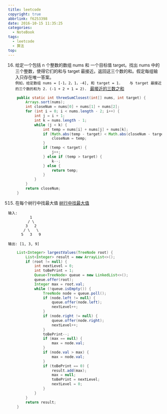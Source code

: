 ```yaml
---
title: leetcode
copyright: true
abbrlink: f6253398
date: 2016-10-15 11:35:25
categories:
  - NoteBook
tags:
  - leetcode
  - 算法
top:
---
```

16. 给定一个包括 n 个整数的数组 nums 和 一个目标值 target。找出 nums 中的三个整数，使得它们的和与 target 最接近。返回这三个数的和。假定每组输入只存在唯一答案。  
`例如，给定数组 nums = [-1，2，1，-4], 和 target = 1.   
 与 target 最接近的三个数的和为 2. (-1 + 2 + 1 = 2).
`
[最接近的三数之和](https://leetcode-cn.com/problems/3sum-closest)

```java
    public static int threeSumClosest(int[] nums, int target) {
        Arrays.sort(nums);
        int closeNum = nums[0] + nums[1] + nums[2];
        for (int i = 0; i < nums.length - 2; i++) {
            int j = i + 1;
            int k = nums.length - 1;
            while (j < k) {
                int temp = nums[i] + nums[j] + nums[k];
                if (Math.abs(temp - target) < Math.abs(closeNum - target)) {
                    closeNum = temp;
                }
                if (temp < target) {
                    j++;
                } else if (temp > target) {
                    k--;
                } else {
                    return temp;
                }
            }
        }
        return closeNum;
    }
```
<!-- more -->

515. 在每个树行中找最大值
     [树行中找最大值](https://leetcode-cn.com/problems/find-largest-value-in-each-tree-row)  
```
输入: 
          1  
         / \
        3   2
       / \   \  
      5   3   9 

输出: [1, 3, 9]

```

```java
    List<Integer> largestValues(TreeNode root) {
        List<Integer> result = new ArrayList<>();
        if (root != null) {
            int nextLevel = 0;
            int toBePrint = 1;
            Queue<TreeNode> queue = new LinkedList<>();
            queue.offer(root);
            Integer max = root.val;
            while (!queue.isEmpty()) {
                TreeNode node = queue.poll();
                if (node.left != null) {
                    queue.offer(node.left);
                    nextLevel++;
                }
                if (node.right != null) {
                    queue.offer(node.right);
                    nextLevel++;
                }
                toBePrint--;
                if (max == null) {
                    max = node.val;
                }
                if (node.val > max) {
                    max = node.val;
                }
                if (toBePrint == 0) {
                    result.add(max);
                    max = null;
                    toBePrint = nextLevel;
                    nextLevel = 0;
                }
            }
        }
        return result;
    }
```